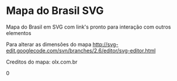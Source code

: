 Mapa do Brasil SVG
==================

Mapa do Brasil em SVG com link's pronto para interação com outros elementos

Para alterar as dimensões do mapa http://svg-edit.googlecode.com/svn/branches/2.6/editor/svg-editor.html

Creditos do mapa: olx.com.br


0
